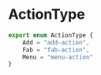 # ActionType

```ts
export enum ActionType {
    Add = "add-action",
    Fab = "fab-action",
    Menu = "menu-action"
}
```
